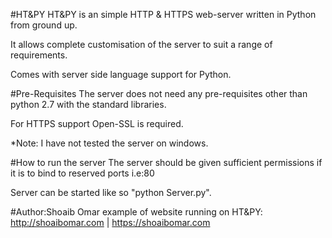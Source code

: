 #HT&PY
HT&PY is an simple HTTP & HTTPS web-server written in Python from ground up.

It allows complete customisation of the server to suit a range of requirements.

Comes with server side language support for Python.


#Pre-Requisites
The server does not need any pre-requisites other than python 2.7 with the standard libraries.

For HTTPS support Open-SSL is required.

*Note: I have not tested the server on windows.


#How to run the server
The server should be given sufficient permissions if it is to bind to reserved ports i.e:80

Server can be started like so "python Server.py".

#Author:Shoaib Omar
example of website running on HT&PY: http://shoaibomar.com | https://shoaibomar.com
